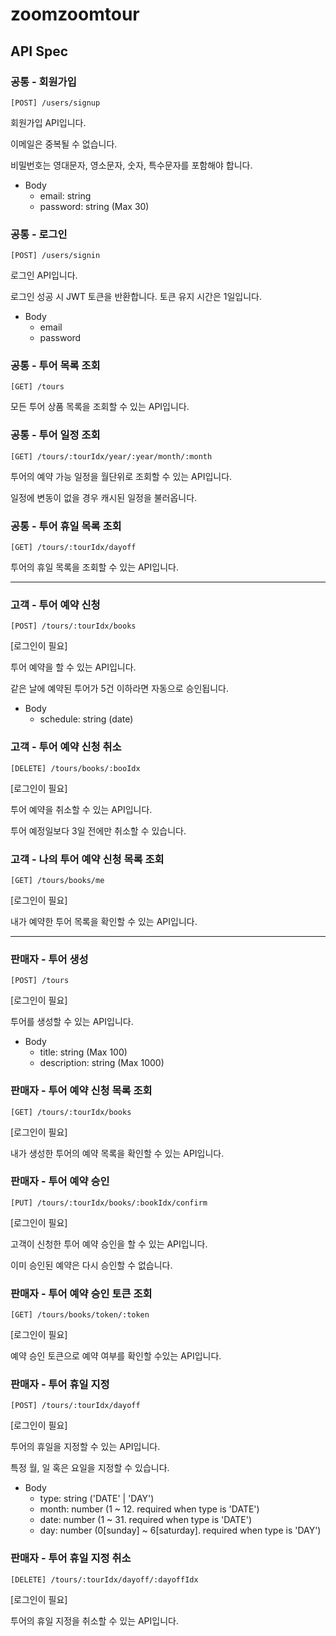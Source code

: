 # zoomzoomtour

## API Spec

### 공통 - 회원가입

```
[POST] /users/signup
```

회원가입 API입니다.

이메일은 중복될 수 없습니다.

비밀번호는 영대문자, 영소문자, 숫자, 특수문자를 포함해야 합니다.

- Body
  - email: string
  - password: string (Max 30)

### 공통 - 로그인

```
[POST] /users/signin
```

로그인 API입니다.

로그인 성공 시 JWT 토큰을 반환합니다.
토큰 유지 시간은 1일입니다.

- Body
  - email
  - password

### 공통 - 투어 목록 조회

```
[GET] /tours
```

모든 투어 상품 목록을 조회할 수 있는 API입니다.

### 공통 - 투어 일정 조회

```
[GET] /tours/:tourIdx/year/:year/month/:month
```

투어의 예약 가능 일정을 월단위로 조회할 수 있는 API입니다.

일정에 변동이 없을 경우 캐시된 일정을 불러옵니다.

### 공통 - 투어 휴일 목록 조회

```
[GET] /tours/:tourIdx/dayoff
```

투어의 휴일 목록을 조회할 수 있는 API입니다.

---

### 고객 - 투어 예약 신청

```
[POST] /tours/:tourIdx/books
```

[로그인이 필요]

투어 예약을 할 수 있는 API입니다.

같은 날에 예약된 투어가 5건 이하라면 자동으로 승인됩니다.

- Body
  - schedule: string (date)

### 고객 - 투어 예약 신청 취소

```
[DELETE] /tours/books/:booIdx
```

[로그인이 필요]

투어 예약을 취소할 수 있는 API입니다.

투어 예정일보다 3일 전에만 취소할 수 있습니다.

### 고객 - 나의 투어 예약 신청 목록 조회

```
[GET] /tours/books/me
```

[로그인이 필요]

내가 예약한 투어 목록을 확인할 수 있는 API입니다.

---

### 판매자 - 투어 생성

```
[POST] /tours
```

[로그인이 필요]

투어를 생성할 수 있는 API입니다.

- Body
  - title: string (Max 100)
  - description: string (Max 1000)

### 판매자 - 투어 예약 신청 목록 조회

```
[GET] /tours/:tourIdx/books
```

[로그인이 필요]

내가 생성한 투어의 예약 목록을 확인할 수 있는 API입니다.

### 판매자 - 투어 예약 승인

```
[PUT] /tours/:tourIdx/books/:bookIdx/confirm
```

[로그인이 필요]

고객이 신청한 투어 예약 승인을 할 수 있는 API입니다.

이미 승인된 예약은 다시 승인할 수 없습니다.

### 판매자 - 투어 예약 승인 토큰 조회

```
[GET] /tours/books/token/:token
```

[로그인이 필요]

예약 승인 토큰으로 예약 여부를 확인할 수있는 API입니다.

### 판매자 - 투어 휴일 지정

```
[POST] /tours/:tourIdx/dayoff
```

[로그인이 필요]

투어의 휴일을 지정할 수 있는 API입니다.

특정 월, 일 혹은 요일을 지정할 수 있습니다.

- Body
  - type: string ('DATE' | 'DAY')
  - month: number (1 ~ 12. required when type is 'DATE')
  - date: number (1 ~ 31. required when type is 'DATE')
  - day: number (0[sunday] ~ 6[saturday]. required when type is 'DAY')

### 판매자 - 투어 휴일 지정 취소

```
[DELETE] /tours/:tourIdx/dayoff/:dayoffIdx
```

[로그인이 필요]

투어의 휴일 지정을 취소할 수 있는 API입니다.
